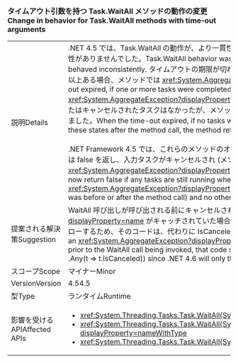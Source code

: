 ### <a name="change-in-behavior-for-taskwaitall-methods-with-time-out-arguments"></a><span data-ttu-id="1676a-101">タイムアウト引数を持つ Task.WaitAll メソッドの動作の変更</span><span class="sxs-lookup"><span data-stu-id="1676a-101">Change in behavior for Task.WaitAll methods with time-out arguments</span></span>

|   |   |
|---|---|
|<span data-ttu-id="1676a-102">説明</span><span class="sxs-lookup"><span data-stu-id="1676a-102">Details</span></span>|<span data-ttu-id="1676a-103">.NET 4.5 では、Task.WaitAll の動作が、より一貫性のあるものになりました。.NET Framework 4 では、これらのメソッドの動作に一貫性がありませんでした。</span><span class="sxs-lookup"><span data-stu-id="1676a-103">Task.WaitAll behavior was made more consistent in .NET 4.5.In the .NET Framework 4, these methods behaved inconsistently.</span></span> <span data-ttu-id="1676a-104">タイムアウトの期限が切れたときに、メソッドを呼び出す前に完了した、またはキャンセルされたタスクが 1 つ以上ある場合、メソッドでは <xref:System.AggregateException?displayProperty=name> 例外がスローされていました。</span><span class="sxs-lookup"><span data-stu-id="1676a-104">When the time-out expired, if one or more tasks were completed or canceled before the method call, the method threw an <xref:System.AggregateException?displayProperty=name> exception.</span></span> <span data-ttu-id="1676a-105">タイムアウトの期限が切れると、メソッド呼び出しの前に完了またはキャンセルされたタスクはなかったが、メソッド呼び出し後に 1 つ以上のタスクがこれらの状態になると、メソッドは false を返しました。</span><span class="sxs-lookup"><span data-stu-id="1676a-105">When the time-out expired, if no tasks were completed or canceled before the method call, but one or more tasks entered these states after the method call, the method returned false.</span></span><br/><br/><span data-ttu-id="1676a-106">.NET Framework 4.5 では、これらのメソッドのオーバーロードは、タイムアウト期限が切れたときにタスクがまだ実行中であった場合は false を返し、入力タスクがキャンセルされ (メソッド呼び出しの前か後かに関わらず)、他に実行中のタスクがなかった場合に限り、<xref:System.AggregateException?displayProperty=name> 例外をスローします。</span><span class="sxs-lookup"><span data-stu-id="1676a-106">In the .NET Framework 4.5, these method overloads now return false if any tasks are still running when the time-out interval expired, and they throw an <xref:System.AggregateException?displayProperty=name> exception only if an input task was cancelled (regardless of whether it was before or after the method call) and no other tasks are still running.</span></span>|
|<span data-ttu-id="1676a-107">提案される解決策</span><span class="sxs-lookup"><span data-stu-id="1676a-107">Suggestion</span></span>|<span data-ttu-id="1676a-108">WaitAll 呼び出しが呼び出される前にキャンセルされたタスクを検出する手段として <xref:System.AggregateException?displayProperty=name> がキャッチされていた場合、.NET 4.6 は、すべての待機中タスクがタイムアウトの前に完了した場合に限ってスローするため、そのコードは、代わりに IsCanceled プロパティによって同じ検出を行う必要があります (例: .Any(t =&gt; t.IsCanceled))。</span><span class="sxs-lookup"><span data-stu-id="1676a-108">If an <xref:System.AggregateException?displayProperty=name> was being caught as a means of detecting a task that was cancelled prior to the WaitAll call being invoked, that code should instead do the same detection via the IsCanceled property (for example: .Any(t =&gt; t.IsCanceled)) since .NET 4.6 will only throw in that case if all awaited tasks are completed prior to the timeout.</span></span>|
|<span data-ttu-id="1676a-109">スコープ</span><span class="sxs-lookup"><span data-stu-id="1676a-109">Scope</span></span>|<span data-ttu-id="1676a-110">マイナー</span><span class="sxs-lookup"><span data-stu-id="1676a-110">Minor</span></span>|
|<span data-ttu-id="1676a-111">Version</span><span class="sxs-lookup"><span data-stu-id="1676a-111">Version</span></span>|<span data-ttu-id="1676a-112">4.5</span><span class="sxs-lookup"><span data-stu-id="1676a-112">4.5</span></span>|
|<span data-ttu-id="1676a-113">型</span><span class="sxs-lookup"><span data-stu-id="1676a-113">Type</span></span>|<span data-ttu-id="1676a-114">ランタイム</span><span class="sxs-lookup"><span data-stu-id="1676a-114">Runtime</span></span>|
|<span data-ttu-id="1676a-115">影響を受ける API</span><span class="sxs-lookup"><span data-stu-id="1676a-115">Affected APIs</span></span>|<ul><li><xref:System.Threading.Tasks.Task.WaitAll(System.Threading.Tasks.Task[],System.Int32)?displayProperty=nameWithType></li><li><xref:System.Threading.Tasks.Task.WaitAll(System.Threading.Tasks.Task[],System.Int32,System.Threading.CancellationToken)?displayProperty=nameWithType></li><li><xref:System.Threading.Tasks.Task.WaitAll(System.Threading.Tasks.Task[],System.TimeSpan)?displayProperty=nameWithType></li></ul>|

